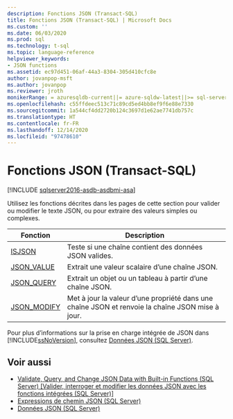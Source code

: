 ```yaml
---
description: Fonctions JSON (Transact-SQL)
title: Fonctions JSON (Transact-SQL) | Microsoft Docs
ms.custom: ''
ms.date: 06/03/2020
ms.prod: sql
ms.technology: t-sql
ms.topic: language-reference
helpviewer_keywords:
- JSON functions
ms.assetid: ec97d451-06af-44a3-8304-305d410cfc8e
author: jovanpop-msft
ms.author: jovanpop
ms.reviewer: jroth
monikerRange: = azuresqldb-current||= azure-sqldw-latest||>= sql-server-2016||>= sql-server-linux-2017
ms.openlocfilehash: c55ffdeec513c71c89cd5ed4bb8ef9f6e88e7330
ms.sourcegitcommit: 1a544cf4dd2720b124c3697d1e62ae7741db757c
ms.translationtype: HT
ms.contentlocale: fr-FR
ms.lasthandoff: 12/14/2020
ms.locfileid: "97478610"
---
```

# <a name="json-functions-transact-sql"></a>Fonctions JSON (Transact-SQL)

[!INCLUDE [sqlserver2016-asdb-asdbmi-asa](../../includes/applies-to-version/sqlserver2016-asdb-asdbmi-asa.md)]

Utilisez les fonctions décrites dans les pages de cette section pour valider ou modifier le texte JSON, ou pour extraire des valeurs simples ou complexes.  
  
|Fonction|Description|  
|--------------|-----------------|  
|[ISJSON](../../t-sql/functions/isjson-transact-sql.md)|Teste si une chaîne contient des données JSON valides.|  
|[JSON_VALUE](../../t-sql/functions/json-value-transact-sql.md)|Extrait une valeur scalaire d’une chaîne JSON.|  
|[JSON_QUERY](../../t-sql/functions/json-query-transact-sql.md)|Extrait un objet ou un tableau à partir d’une chaîne JSON.|  
|[JSON_MODIFY](../../t-sql/functions/json-modify-transact-sql.md)|Met à jour la valeur d’une propriété dans une chaîne JSON et renvoie la chaîne JSON mise à jour.|

 Pour plus d’informations sur la prise en charge intégrée de JSON dans [!INCLUDE[ssNoVersion](../../includes/ssnoversion-md.md)], consultez [Données JSON &#40;SQL Server&#41;](../../relational-databases/json/json-data-sql-server.md).  

## <a name="see-also"></a>Voir aussi

 - [Validate, Query, and Change JSON Data with Built-in Functions &#40;SQL Server&#41; [Valider, interroger et modifier les données JSON avec les fonctions intégrées &#40;SQL Server&#41;]](../../relational-databases/json/validate-query-and-change-json-data-with-built-in-functions-sql-server.md)
 - [Expressions de chemin JSON &#40;SQL Server&#41;](../../relational-databases/json/json-path-expressions-sql-server.md)
 - [Données JSON &#40;SQL Server&#41;](../../relational-databases/json/json-data-sql-server.md)  
